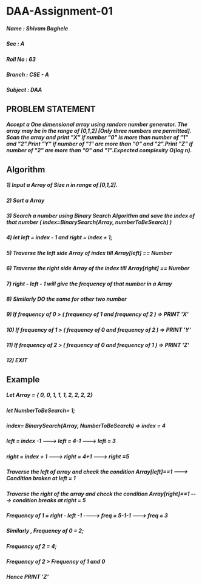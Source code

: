 # DAA-Assignment-01
##### Name : Shivam Baghele
##### Sec  : A
##### Roll No : 63
##### Branch : CSE - A
##### Subject : DAA 

## PROBLEM STATEMENT
##### Accept a One dimensional array using random number generator. The array may be in the range of [0,1,2] [Only three numbers are permitted]. Scan the array and print "X" if number "0" is more than number of "1" and "2".Print "Y" if number of "1" are more than "0" and "2".Print "Z" if number of "2" are more than "0" and "1".Expected complexity O(log n).


## Algorithm

##### 1) Input a Array of Size n in range of [0,1,2].
##### 2) Sort a Array
##### 3) Search a number using Binary Search Algorithm and save the index of that number ( index=BinarySearch(Array, numberToBeSearch) )
##### 4) let  left = index - 1   and  right = index + 1;
##### 5) Traverse the left side Array of index till Array[left] == Number  
##### 6) Traverse the right side Array of the index till Array[right] == Number
##### 7) right - left - 1 will give the frequency of that number in a Array
##### 8) Similarly DO the same for other two number
##### 9) If frequency of 0 > ( frequency of 1 and frequency of 2 ) => PRINT 'X'
##### 10) If frequency of 1 > ( frequency of 0 and frequency of 2 ) => PRINT 'Y'
##### 11) If frequency of 2 > ( frequency of 0 and frequency of 1 ) => PRINT 'Z'
##### 12) EXIT

## Example 
##### Let Array = { 0, 0, 1, 1, 1, 2, 2, 2, 2}
##### let NumberToBeSearch= 1;
##### index= BinarySearch(Array, NumberToBeSearch)  =>  index = 4
##### left = index -1   --->   left = 4-1  --->  left = 3
##### right = index + 1  --->  right = 4+1  --->  right =5
##### Traverse the left of array and check the condition Array[left]==1  --->  Condition broken at left = 1 
##### Traverse the right of the array and check the condition Array[right]==1 ---> condition breaks at right = 5
##### Frequency of 1 = right - left -1   ---->  freq = 5-1-1  --->   freq = 3 
##### Similarly ,   Frequency of 0 = 2;
#####               Frequency of 2 = 4;
##### Frequency of 2 > Frequency of 1 and 0
##### Hence PRINT 'Z'
